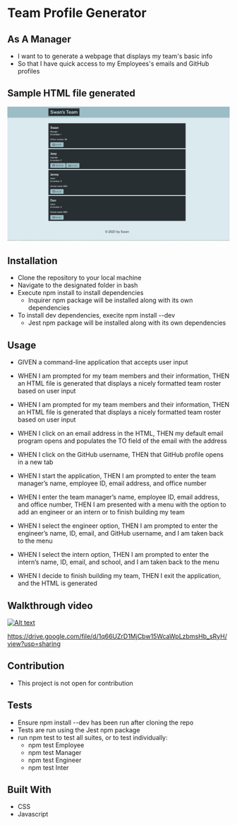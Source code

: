 # Team Profile Generator

## As A Manager

  * I want to to generate a webpage that displays my team's basic info
  * So that I have quick access to my Employees's emails and GitHub profiles
  
## Sample HTML file generated 

![Alt text](/src/images/website.JPG?raw=true "Optional Title")

## Installation

  * Clone the repository to your local machine
  * Navigate to the designated folder in bash
  * Execute npm install to install dependencies
    * Inquirer npm package will be installed along with its own dependencies
  * To install dev dependencies, execite npm install --dev
    * Jest npm package will be installed along with its own dependencies
    
## Usage

* GIVEN a command-line application that accepts user input

* WHEN I am prompted for my team members and their information, 
  THEN an HTML file is generated that displays a nicely formatted team roster based on user input
  
* WHEN I am prompted for my team members and their information, 
  THEN an HTML file is generated that displays a nicely formatted team roster based on user input
  
* WHEN I click on an email address in the HTML,
  THEN my default email program opens and populates the TO field of the email with the address
  
* WHEN I click on the GitHub username, 
  THEN that GitHub profile opens in a new tab
  
* WHEN I start the application, 
  THEN I am prompted to enter the team manager’s name, employee ID, email address, and office number
  
* WHEN I enter the team manager’s name, employee ID, email address, and office number, 
  THEN I am presented with a menu with the option to add an engineer or an intern or to finish building my team
  
* WHEN I select the engineer option, 
  THEN I am prompted to enter the engineer’s name, ID, email, and GitHub username, and I am taken back to the menu
  
* WHEN I select the intern option, 
  THEN I am prompted to enter the intern’s name, ID, email, and school, and I am taken back to the menu
  
* WHEN I decide to finish building my team, 
  THEN I exit the application, and the HTML is generated

## Walkthrough video 

[![Alt text](/src/images/video1.JPG?raw=true "Optional Title")](https://drive.google.com/file/d/1QgilZu3Q8FKSDIzLJDAo9ib7F4nzoMBr/view?usp=sharing)

https://drive.google.com/file/d/1q66UZrD1MjCbw15WcaWpLzbmsHb_sRyH/view?usp=sharing

## Contribution

 * This project is not open for contribution
## Tests

* Ensure npm install --dev has been run after cloning the repo
* Tests are run using the Jest npm package
* run npm test to test all suites, or to test individually:
  * npm test Employee
  * npm test Manager
  * npm test Engineer
  * npm test Inter
  
## Built With

- CSS
- Javascript

